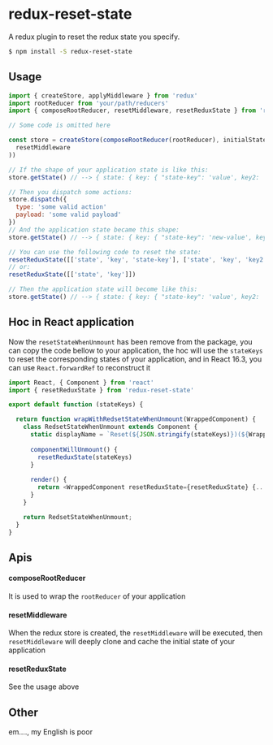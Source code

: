 # redux-reset-state
A redux plugin to reset the redux state you specify.

```bash
$ npm install -S redux-reset-state
```

## Usage

```js
import { createStore, applyMiddleware } from 'redux'
import rootReducer from 'your/path/reducers'
import { composeRootReducer, resetMiddleware, resetReduxState } from 'redux-reset-state'

// Some code is omitted here

const store = createStore(composeRootReducer(rootReducer), initialState, applyMiddleware(
  resetMiddleware
))

// If the shape of your application state is like this: 
store.getState() // --> { state: { key: { "state-key": 'value', key2: 'value2' } } };

// Then you dispatch some actions:  
store.dispatch({
  type: 'some valid action'
  payload: 'some valid payload'
})
// And the application state became this shape:
store.getState() // --> { state: { key: { "state-key": 'new-value', key2: 'new-value2' } } }

// You can use the following code to reset the state:
resetReduxState([['state', 'key', 'state-key'], ['state', 'key', 'key2']])
// or:
resetReduxState([['state', 'key']])

// Then the application state will become like this:
store.getState() // --> { state: { key: { "state-key": 'value', key2: 'value2' } } }

```
## Hoc in React application

Now the `resetStateWhenUnmount` has been remove from the package, you can copy the code bellow to your application, the hoc will use the `stateKeys` to reset the corresponding states of your application, and in React 16.3, you can use `React.forwardRef` to reconstruct it

```js
import React, { Component } from 'react'
import { resetReduxState } from 'redux-reset-state'

export default function (stateKeys) {

  return function wrapWithRedsetStateWhenUnmount(WrappedComponent) {
    class RedsetStateWhenUnmount extends Component {
      static displayName = `Reset(${JSON.stringify(stateKeys)})(${WrappedComponent.displayName || WrappedComponent.name || 'Component'})`
      
      componentWillUnmount() {
        resetReduxState(stateKeys)
      }
      
      render() {
        return <WrappedComponent resetReduxState={resetReduxState} {...this.props} />;
      }
    }

    return RedsetStateWhenUnmount;
  }
}
```
## Apis 

#### composeRootReducer
It is used to wrap the `rootReducer` of your application  
#### resetMiddleware
When the redux store is created, the `resetMiddleware` will be executed, then `resetMiddleware` will deeply clone and cache the initial state of your application
#### resetReduxState
See the usage above  

## Other

em...., my English is poor
